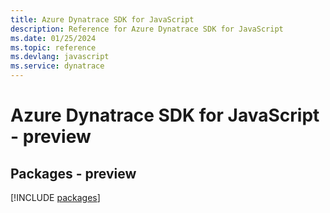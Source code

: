 ```yaml
---
title: Azure Dynatrace SDK for JavaScript
description: Reference for Azure Dynatrace SDK for JavaScript
ms.date: 01/25/2024
ms.topic: reference
ms.devlang: javascript
ms.service: dynatrace
---
```

# Azure Dynatrace SDK for JavaScript - preview
## Packages - preview
[!INCLUDE [packages](dynatrace-index.md)]